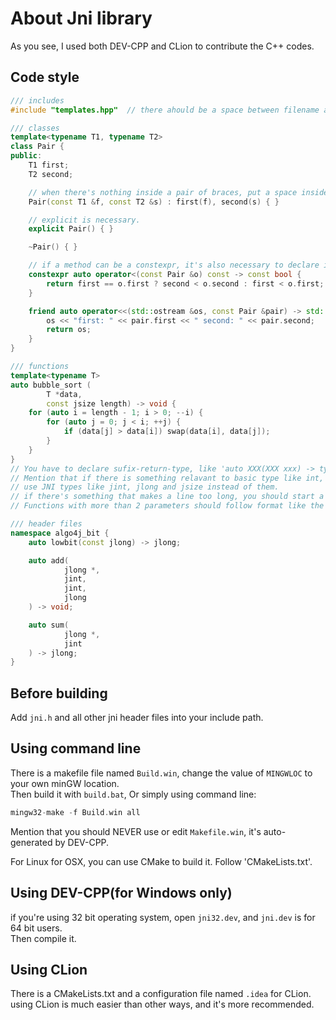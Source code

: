 # About Jni library

As you see, I used both DEV-CPP and CLion to contribute the C++ codes.

## Code style

```c++
/// includes
#include "templates.hpp"  // there ahould be a space between filename and the word 'include'

/// classes
template<typename T1, typename T2>
class Pair {
public:
	T1 first;
	T2 second;

	// when there's nothing inside a pair of braces, put a space inside.
	Pair(const T1 &f, const T2 &s) : first(f), second(s) { }

	// explicit is necessary.
	explicit Pair() { }

	~Pair() { }

	// if a method can be a constexpr, it's also necessary to declare it as one.
	constexpr auto operator<(const Pair &o) const -> const bool {
		return first == o.first ? second < o.second : first < o.first;
	}

	friend auto operator<<(std::ostream &os, const Pair &pair) -> std::ostream& {
		os << "first: " << pair.first << " second: " << pair.second;
		return os;
	}
}

/// functions
template<typename T>
auto bubble_sort (
		T *data,
		const jsize length) -> void {
	for (auto i = length - 1; i > 0; --i) {
		for (auto j = 0; j < i; ++j) {
			if (data[j] > data[i]) swap(data[i], data[j]);
		}
	}
}
// You have to declare sufix-return-type, like 'auto XXX(XXX xxx) -> type'.
// Mention that if there is something relavant to basic type like int, long or size_t,
// use JNI types like jint, jlong and jsize instead of them.
// if there's something that makes a line too long, you should start a new line as you see above.
// Functions with more than 2 parameters should follow format like the one above.

/// header files
namespace algo4j_bit {
	auto lowbit(const jlong) -> jlong;

	auto add(
			jlong *,
			jint,
			jint,
			jlong
	) -> void;

	auto sum(
			jlong *,
			jint
	) -> jlong;
}

```

## Before building

Add `jni.h` and all other jni header files into your include path.

## Using command line

There is a makefile file named `Build.win`, change the value of `MINGWLOC` to your own minGW location.<br/>
Then build it with `build.bat`, Or simply using command line:

```c
mingw32-make -f Build.win all
```

Mention that you should NEVER use or edit `Makefile.win`, it's auto-generated by DEV-CPP.

For Linux for OSX, you can use CMake to build it. Follow 'CMakeLists.txt'.

## Using DEV-CPP(for Windows only)

if you're using 32 bit operating system, open `jni32.dev`, and `jni.dev` is for 64 bit users. <br/>
Then compile it.

## Using CLion

There is a CMakeLists.txt and a configuration file named `.idea` for CLion.<br/>
using CLion is much easier than other ways, and it's more recommended.
